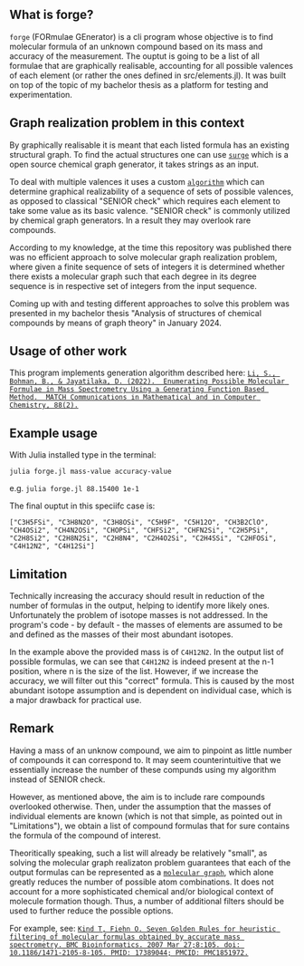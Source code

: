 ## What is forge?
`forge` (FORmulae GEnerator) is a cli program whose objective is to find molecular formula of an unknown compound based on its mass and accuracy of the measurement. The ouptut is going to be a list of all formulae that are graphically realisable, accounting for all possible valences of each element (or rather the ones defined in src/elements.jl). It was built on top of the topic of my bachelor thesis as a platform for testing and experimentation. 

## Graph realization problem in this context
By graphically realisable it is meant that each listed formula has an existing structural graph. To find the actual structures one can use [`surge`](https://github.com/StructureGenerator/surge) which is a open source chemical graph generator, it takes strings as an input.  

To deal with multiple valences it uses a custom [`algorithm`](https://github.com/dgsob/forge/blob/main/src/generation/filtering/mgraph.jl) which can determine graphical realizability of a sequence of sets of possible valences, as opposed to classical "SENIOR check" which requires each element to take some value as its basic valence. "SENIOR check" is commonly utilized by chemical graph generators. In a result they may overlook rare compounds.

According to my knowledge, at the time this repository was published there was no efficient approach to solve molecular graph realization problem, where given a finite sequence of sets of integers it is determined whether there exists a molecular graph such that each degree in its degree sequence is in respective set of integers from the input sequence.

Coming up with and testing different approaches to solve this problem was presented in my bachelor thesis "Analysis of structures of chemical compounds by means of graph theory" in January 2024.

## Usage of other work
This program implements generation algorithm described here:
[`Li, S., Bohman, B., & Jayatilaka, D. (2022). 
Enumerating Possible Molecular Formulae in Mass Spectrometry Using a Generating Function Based Method. 
MATCH Communications in Mathematical and in Computer Chemistry, 88(2).`](https://match.pmf.kg.ac.rs/electronic_versions/Match88/n2/match88n2_321-350.pdf)

## Example usage
With Julia installed type in the terminal:

`julia forge.jl mass-value accuracy-value`

e.g. `julia forge.jl 88.15400 1e-1`

The final ouptut in this speciifc case is: 

`["C3H5FSi", "C3H8N2O", "C3H8OSi", "C5H9F", "C5H12O", "CH3B2ClO", "CH4OSi2", "CH4N2OSi", "CHOPSi", "CHFSi2", "CHFN2Si", "C2H5PSi", "C2H8Si2", "C2H8N2Si", "C2H8N4", "C2H4O2Si", "C2H4SSi", "C2HFOSi", "C4H12N2", "C4H12Si"]`


## Limitation
Technically increasing the accuracy should result in reduction of the number of formulas in the output, helping to identify more likely ones. Unfortunately the problem of isotope masses is not addressed. In the program's code - by default - the masses of elements are assumed to be and defined as the masses of their most abundant isotopes. 

In the example above the provided mass is of `C4H12N2`. In the output list of possible formulas, we can see that `C4H12N2` is indeed present at the n-1 position, where n is the size of the list. However, if we increase the accuracy, we will filter out this "correct" formula. This is caused by the most abundant isotope assumption and is dependent on individual case, which is a major drawback for practical use.

## Remark
Having a mass of an unknow compound, we aim to pinpoint as little number of compounds it can correspond to. It may seem counterintuitive that we essentially increase the number of these compunds using my algorithm instead of SENIOR check. 

However, as mentioned above, the aim is to include rare compounds overlooked otherwise. Then, under the assumption that the masses of individual elements are known (which is not that simple, as pointed out in "Limitations"), we obtain a list of compound formulas that for sure contains the formula of the compound of interest. 

Theoritically speaking, such a list will already be relatively "small", as solving the molecular graph realizaton problem guarantees that each of the output formulas can be represented as a [`molecular graph`](https://en.wikipedia.org/wiki/Molecular_graph), which alone greatly reduces the number of possible atom combinations. It does not account for a more sophisticated chemical and/or biological context of molecule formation though. Thus, a number of additional filters should be used to further reduce the possible options. 

For example, see: 
[`Kind T, Fiehn O. Seven Golden Rules for heuristic filtering of molecular formulas obtained by accurate mass spectrometry. BMC Bioinformatics. 2007 Mar 27;8:105. doi: 10.1186/1471-2105-8-105. PMID: 17389044; PMCID: PMC1851972.`](https://pubmed.ncbi.nlm.nih.gov/17389044/)

